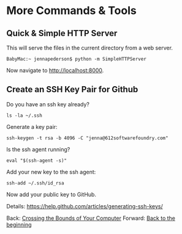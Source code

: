 # More Commands & Tools

## Quick & Simple HTTP Server

This will serve the files in the current directory from a web server.

```
BabyMac:~ jennapederson$ python -m SimpleHTTPServer
```

Now navigate to [http://localhost:8000](http://localhost:8000).

## Create an SSH Key Pair for Github

Do you have an ssh key already?

```
ls -la ~/.ssh
```

Generate a key pair:

```
ssh-keygen -t rsa -b 4096 -C "jenna@612softwarefoundry.com"
```

Is the ssh agent running?

```
eval "$(ssh-agent -s)"
```

Add your new key to the ssh agent:

```
ssh-add ~/.ssh/id_rsa
```

Now add your public key to GitHub.

Details: https://help.github.com/articles/generating-ssh-keys/

Back: [Crossing the Bounds of Your Computer](12_remote.md)
Forward: [Back to the beginning](README.md)
